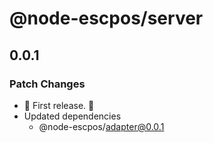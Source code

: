 # @node-escpos/server

## 0.0.1

### Patch Changes

- 🌴 First release. 🌴
- Updated dependencies
  - @node-escpos/adapter@0.0.1
